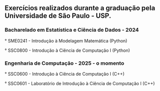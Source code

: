 ## Exercícios realizados durante a graduação pela Universidade de São Paulo - USP.

### Bacharelado em Estatística e Ciência de Dados - 2024

° SME0241 - Introdução à Modelagem Matemática (Python)

° SSC0800 - Introdução à Ciência de Computação I (Python)

### Engenharia de Computação - 2025 - o momento

° SSC0600 - Introdução à Ciência de Computação I  (C++)

° SSC0601 - Laboratório de Introdução à Ciência de Computação I (C++) 
